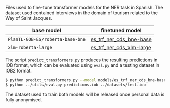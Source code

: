 Files used to fine-tune transformer models for the NER task in Spanish. The dataset used contained interviews in the domain of tourism related to the Way of Saint Jacques.

| base model                                | finetuned model |
| ------------------------------------ | ---------------------------------------------------- |
| `PlanTL-GOB-ES/roberta-base-bne`     | [es_trf_ner_cds_bne-base](https://huggingface.co/sdocio/es_trf_ner_cds_bne-base) |
| `xlm-roberta-large`                  | [es_trf_ner_cds_xlm-large](https://huggingface.co/sdocio/es_trf_ner_cds_xlm-large) |

The script `predict_transformers.py` produces the resulting predictions in IOB format, which can be evaluated using `eval.py` and a testing dataset in IOB2 format.

```bash
$ python predict_transformers.py --model models/es_trf_ner_cds_bne-base --output_file predictions.iob --test_file dataset/test.json --train_file dataset/train.json
$ python ../utils/eval.py predictions.iob ../datasets/test.iob
```

The dataset used to train both models will be released once personal data is fully anonymised.
